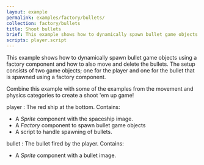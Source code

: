 ```yaml
---
layout: example
permalink: examples/factory/bullets/
collection: factory/bullets
title: Shoot bullets
brief: This example shows how to dynamically spawn bullet game objects using a factory component.
scripts: player.script
---
```


This example shows how to dynamically spawn bullet game objects using a factory component and how to also move and delete the bullets. The setup consists of two game objects; one for the player and one for the bullet that is spawned using a factory component.

Combine this example with some of the examples from the movement and physics categories to create a shoot 'em up game!

player
: The red ship at the bottom. Contains:
  - A *Sprite* component with the spaceship image.
  - A *Factory* component to spawn bullet game objects
  - A script to handle spawning of bullets.

bullet
: The bullet fired by the player. Contains:
  - A *Sprite* component with a bullet image.
